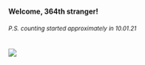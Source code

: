 #### Welcome, 364th stranger!

###### <sup>P.S. counting started approximately in 10.01.21</sup>

<img src="https://kraftwerk28.pp.ua/vcnt.png"></img>

